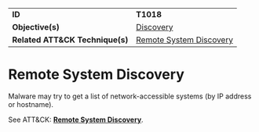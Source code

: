 |||
|---------|------------------------|
|**ID**|**T1018**|
|**Objective(s)**|[Discovery](https://github.com/MAECProject/malware-behaviors/tree/master/discovery)|
|**Related ATT&CK Technique(s)**|[Remote System Discovery](https://attack.mitre.org/techniques/T1018)|


Remote System Discovery
=======================
Malware may try to get a list of network-accessible systems (by IP address or hostname). 

See ATT&CK: [**Remote System Discovery**](https://attack.mitre.org/techniques/T1018).